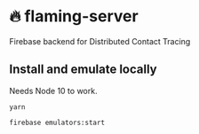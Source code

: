 # :fire: flaming-server

Firebase backend for Distributed Contact Tracing

## Install and emulate locally

Needs Node 10 to work.

```
yarn

firebase emulators:start
```
